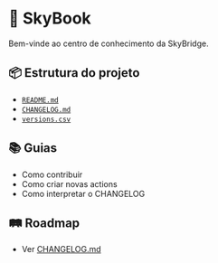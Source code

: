 # 📖 SkyBook

Bem-vinde ao centro de conhecimento da SkyBridge.

## 📦 Estrutura do projeto
- [`README.md`](../README.md)
- [`CHANGELOG.md`](./changelogs/CHANGELOG.md)
- [`versions.csv`](./changelogs/versions.csv)

## 📚 Guias
- Como contribuir
- Como criar novas actions
- Como interpretar o CHANGELOG

## 🛤️ Roadmap
- Ver [CHANGELOG.md](./changelogs/CHANGELOG.md#️-roadmap)
